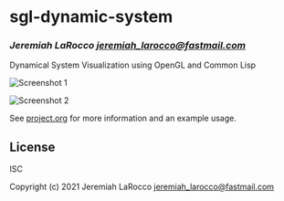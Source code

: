 # sgl-dynamic-system
### _Jeremiah LaRocco <jeremiah_larocco@fastmail.com>_

Dynamical System Visualization using OpenGL and Common Lisp

![Screenshot 1](https://photos.smugmug.com/photos/i-x4ZmGW8/0/19e39848/O/i-x4ZmGW8.png)

![Screenshot 2](https://photos.smugmug.com/photos/i-kQnn2Gg/0/190a8b39/O/i-kQnn2Gg.png)

See [project.org](https://github.com/jl2/sgl-dynamic-system/blob/master/project.org) for more information and an example usage.

## License

ISC


Copyright (c) 2021 Jeremiah LaRocco <jeremiah_larocco@fastmail.com>

